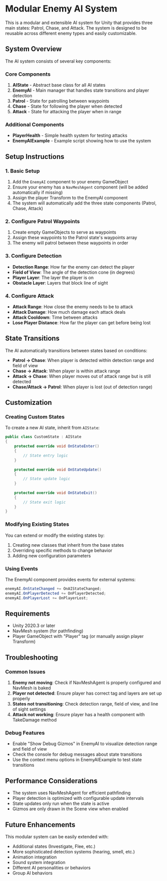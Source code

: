 # Modular Enemy AI System

This is a modular and extensible AI system for Unity that provides three main states: Patrol, Chase, and Attack. The system is designed to be reusable across different enemy types and easily customizable.

## System Overview

The AI system consists of several key components:

### Core Components

1. **AIState** - Abstract base class for all AI states
2. **EnemyAI** - Main manager that handles state transitions and player detection
3. **Patrol** - State for patrolling between waypoints
4. **Chase** - State for following the player when detected
5. **Attack** - State for attacking the player when in range

### Additional Components

- **PlayerHealth** - Simple health system for testing attacks
- **EnemyAIExample** - Example script showing how to use the system

## Setup Instructions

### 1. Basic Setup

1. Add the `EnemyAI` component to your enemy GameObject
2. Ensure your enemy has a `NavMeshAgent` component (will be added automatically if missing)
3. Assign the player Transform to the EnemyAI component
4. The system will automatically add the three state components (Patrol, Chase, Attack)

### 2. Configure Patrol Waypoints

1. Create empty GameObjects to serve as waypoints
2. Assign these waypoints to the Patrol state's waypoints array
3. The enemy will patrol between these waypoints in order

### 3. Configure Detection

- **Detection Range**: How far the enemy can detect the player
- **Field of View**: The angle of the detection cone (in degrees)
- **Player Layer**: The layer the player is on
- **Obstacle Layer**: Layers that block line of sight

### 4. Configure Attack

- **Attack Range**: How close the enemy needs to be to attack
- **Attack Damage**: How much damage each attack deals
- **Attack Cooldown**: Time between attacks
- **Lose Player Distance**: How far the player can get before being lost

## State Transitions

The AI automatically transitions between states based on conditions:

- **Patrol → Chase**: When player is detected within detection range and field of view
- **Chase → Attack**: When player is within attack range
- **Attack → Chase**: When player moves out of attack range but is still detected
- **Chase/Attack → Patrol**: When player is lost (out of detection range)

## Customization

### Creating Custom States

To create a new AI state, inherit from `AIState`:

```csharp
public class CustomState : AIState
{
    protected override void OnStateEnter()
    {
        // State entry logic
    }
    
    protected override void OnStateUpdate()
    {
        // State update logic
    }
    
    protected override void OnStateExit()
    {
        // State exit logic
    }
}
```

### Modifying Existing States

You can extend or modify the existing states by:

1. Creating new classes that inherit from the base states
2. Overriding specific methods to change behavior
3. Adding new configuration parameters

### Using Events

The EnemyAI component provides events for external systems:

```csharp
enemyAI.OnStateChanged += OnAIStateChanged;
enemyAI.OnPlayerDetected += OnPlayerDetected;
enemyAI.OnPlayerLost += OnPlayerLost;
```

## Requirements

- Unity 2020.3 or later
- NavMesh system (for pathfinding)
- Player GameObject with "Player" tag (or manually assign player Transform)

## Troubleshooting

### Common Issues

1. **Enemy not moving**: Check if NavMeshAgent is properly configured and NavMesh is baked
2. **Player not detected**: Ensure player has correct tag and layers are set up properly
3. **States not transitioning**: Check detection range, field of view, and line of sight settings
4. **Attack not working**: Ensure player has a health component with TakeDamage method

### Debug Features

- Enable "Show Debug Gizmos" in EnemyAI to visualize detection range and field of view
- Check the console for debug messages about state transitions
- Use the context menu options in EnemyAIExample to test state transitions

## Performance Considerations

- The system uses NavMeshAgent for efficient pathfinding
- Player detection is optimized with configurable update intervals
- State updates only run when the state is active
- Gizmos are only drawn in the Scene view when enabled

## Future Enhancements

This modular system can be easily extended with:

- Additional states (Investigate, Flee, etc.)
- More sophisticated detection systems (hearing, smell, etc.)
- Animation integration
- Sound system integration
- Different AI personalities or behaviors
- Group AI behaviors
